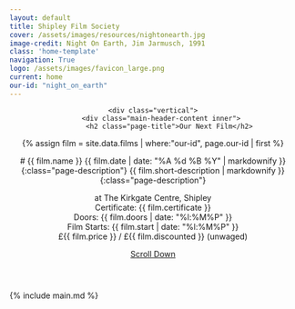 ```yaml
---
layout: default
title: Shipley Film Society
cover: /assets/images/resources/nightonearth.jpg
image-credit: Night On Earth, Jim Jarmusch, 1991 
class: 'home-template'
navigation: True
logo: /assets/images/favicon_large.png
current: home
our-id: "night_on_earth"
---
```

<!-- < default -->
<!-- The tag above means - insert everything in this file into the [body] of the default.hbs template -->

<!-- The big featured header  -->
<header class="main-header {% if page.cover %}" style="background-image: radial-gradient(rgb(0,0,0,0.6),rgb(0,0,0,0)), url({{ site.baseurl }}{{ page.cover }}) {% else %}no-cover{% endif %}">
    
    <div class="vertical">
        <div class="main-header-content inner">
            <h2 class="page-title">Our Next Film</h2>

{% assign film = site.data.films | where:"our-id", page.our-id | first  %}
            <!-- TODO: This film listing format could be turned into an include-->
<div class="next-film" markdown="1">
# {{ film.name }}
{{ film.date | date: "%A %d %B %Y" | markdownify }}{:class="page-description"}
{{ film.short-description | markdownify }}{:class="page-description"}
<p class="page-description">
    at The Kirkgate Centre, Shipley<br>
    Certificate: {{ film.certificate }}<br>
    Doors: {{ film.doors | date: "%l:%M%P" }}<br>
    Film Starts: {{ film.start | date: "%l:%M%P" }}<br>
    £{{ film.price }} / £{{ film.discounted }} (unwaged)
</p>
</div>
        </div>
    </div>
    <a class="scroll-down icon-arrow-left" href="#content" data-offset="-45"><span class="hidden">Scroll Down</span></a>
    
</header>

<!-- The main content area on the homepage -->
<main id="content" class="content" role="main" markdown="1">
{% include main.md %}
</main>
